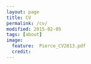 ```yaml
---
layout: page
title: CV
permalink: /cv/
modified: 2015-02-05
tags: [about]
image:
  feature:  Pierce_CV2013.pdf
  credit:  
---
```






